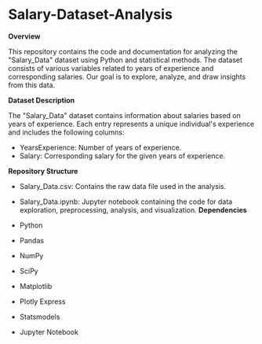 # Salary-Dataset-Analysis

**Overview**

This repository contains the code and documentation for analyzing the "Salary_Data" dataset using Python and statistical methods. The dataset consists of various variables related to years of experience and corresponding salaries. Our goal is to explore, analyze, and draw insights from this data.

**Dataset Description**

The "Salary_Data" dataset contains information about salaries based on years of experience. Each entry represents a unique individual's experience and includes the following columns:

- YearsExperience: Number of years of experience.
- Salary: Corresponding salary for the given years of experience.
  
**Repository Structure**
  
- Salary_Data.csv: Contains the raw data file used in the analysis.
- Salary_Data.ipynb: Jupyter notebook containing the code for data exploration, preprocessing, analysis, and visualization.
**Dependencies**
- Python
- Pandas
- NumPy
- SciPy
- Matplotlib
- Plotly Express
- Statsmodels

- Jupyter Notebook
